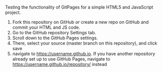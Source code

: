 Testing the functionality of GitPages for a simple HTML5 and JavaScript project.

1. Fork this repository on GitHub _or_ create a new repo on GitHub and commit your HTML and JS code.
2. Go to the GitHub repository Settings tab.
3. Scroll down to the GitHub Pages settings.
4. There, select your source (master branch on this repository), and click save
5. navigate to https://username.github.io. If you have another repository already set up to use GitHub Pages, navigate to https://username.github.io/repository/ instead